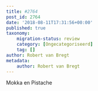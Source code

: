 ```yaml
---
title: #2764
post_id: 2764
date: '2018-08-11T17:31:56+00:00'
published: true
taxonomy:
    migration-status: review
    category: [Ongecategoriseerd]
    tag: []
author: Robert van Bregt
metadata:
    author: Robert van Bregt
---
```

Mokka en Pistache